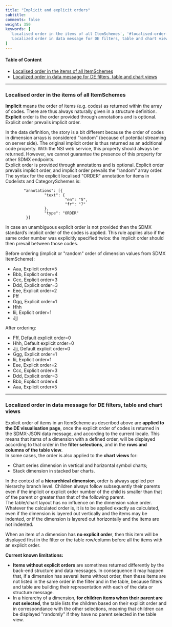 ```yaml
---
title: "Implicit and explicit orders"
subtitle: 
comments: false
weight: 350
keywords: [
  'Localised order in the items of all ItemSchemes', '#localised-order-in-the-items-of-all-itemschemes',
  'Localized order in data message for DE filters, table and chart views', '#localized-order-in-data-message-for-de-filters-table-and-chart-views',
]
---
```


#### Table of Content
- [Localised order in the items of all ItemSchemes](#localised-order-in-the-items-of-all-itemschemes)
- [Localized order in data message for DE filters, table and chart views](#localized-order-in-data-message-for-de-filters-table-and-chart-views)

---

### Localised order in the items of all ItemSchemes
**Implicit** means the order of items (e.g. codes) as returned within the array of codes. There are thus always naturally given in a structure definition.  
**Explicit** order is the order provided through annotations and is optional. Explicit order prevails implicit order.  

In the data definition, the story is a bit different because the order of codes in dimension arrays is considered “random” (because of potential streaming on server side). The original implicit order is thus returned as an additional code property. With the NSI web service, this property should always be returned. However, we cannot guarantee the presence of this property for other SDMX endpoints.  
Explicit order is provided through annotations and is optional. Explicit order prevails implicit order, and implicit order prevails the “random” array order.  
The syntax for the explicit localised "ORDER" annotation for items in Codelists and CategorySchemes is:

```
        "annotations": [{
                 "text": {
                          "en": "5",
                          "fr": "7"
                 },
                 "type": "ORDER"
         }]
```

In case an unambiguous explicit order is not provided then the SDMX standard’s implicit order of the codes is applied. This rule applies also if the same order number was explicitly specified twice: the implicit order should then prevail between those codes.  

Before ordering (implicit or "random" order of dimension values from SDMX ItemScheme):
* Aaa, Explicit order=5
* Bbb, Explicit order=4
* Ccc, Explicit order=3
* Ddd, Explicit order=3
* Eee, Explicit order=2
* Fff
* Ggg, Explicit order=1
* Hhh
* Iii, Explicit order=1
* Jjj

After ordering:
* Fff, Default explicit order=0
* Hhh, Default explicit order=0
* Jjj, Default explicit order=0
* Ggg, Explicit order=1
* Iii, Explicit order=1
* Eee, Explicit order=2
* Ccc, Explicit order=3
* Ddd, Explicit order=3
* Bbb, Explicit order=4
* Aaa, Explicit order=5

---

### Localized order in data message for DE filters, table and chart views
Explicit order of items in an ItemScheme as described above are **applied to the DE visualisation page**, once the explicit order of codes is returned in the SDMX-JSON data message, and according to the current locale. This means that items of a dimension with a defined order, will be displayed according to that order in the **filter selections**, and in the **rows and columns of the table view**.  
In some cases, the order is also applied to the **chart views** for:
- Chart series dimension in vertical and horizontal symbol charts;
- Stack dimension in stacked bar charts.

In the context of a **hierarchical dimension**, order is always applied per hierarchy branch level. Children always follow subsequently their parents even if the implicit or explicit order number of the child is smaller than that of the parent or greater than that of the following parent.  
The table/chart layout has no influence on the dimension value order. Whatever the calculated order is, it is to be applied exactly as calculated, even if the dimension is layered out vertically and the items may be indented, or if the dimension is layered out horizontally and the items are not indented.

When an item of a dimension has **no explicit order**, then this item will be displayed first in the filter or the table row/column before all the items with an explicit order.

**Current known limitations:**
- **Items without explicit orders** are sometimes returned differently by the back-end structure and data messages. In consequence it may happen that, if a dimension has several items without order, then these items are not listed in the same order in the filter and in the table, because filters and table are building their representation with each of the data or structure message.
- In a hierarchy of a dimension, **for children items when their parent are not selected**, the table lists the children based on their explicit order and in correspondance with the other selections, meaning that children can be displayed "randomly" if they have no parent selected in the table view.
